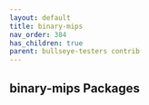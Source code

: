```yaml
---
layout: default
title: binary-mips
nav_order: 384
has_children: true
parent: bullseye-testers contrib
---
```


## binary-mips Packages
